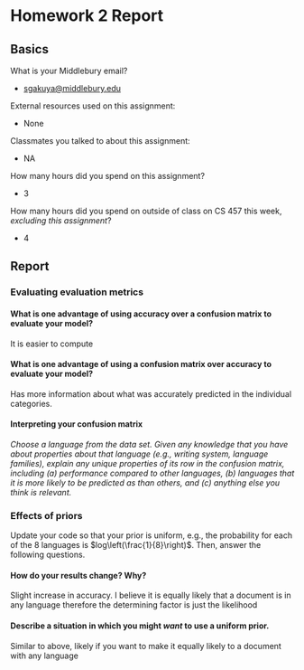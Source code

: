 # Homework 2 Report

## Basics
What is your Middlebury email?
* sgakuya@middlebury.edu

External resources used on this assignment:
* None

Classmates you talked to about this assignment:
* NA

How many hours did you spend on this assignment?
* 3

How many hours did you spend on outside of class on CS 457 this week, _excluding this assignment_?
* 4


## Report
### Evaluating evaluation metrics
#### What is one advantage of using accuracy over a confusion matrix to evaluate your model?
It is easier to compute


#### What is one advantage of using a confusion matrix over accuracy to evaluate your model?
Has more information about what was accurately predicted in the individual categories. 


#### Interpreting your confusion matrix
_Choose a language from the data set. Given any knowledge that you have about properties about that language (e.g., writing system, language families), explain any unique properties of its row in the confusion matrix, including (a) performance compared to other languages, (b) languages that it is more likely to be predicted as than others, and (c) anything else you think is relevant._




### Effects of priors
Update your code so that your prior is uniform, e.g., the probability for each of the 8 languages is $log\left(\frac{1}{8}\right)$. Then, answer the following questions.
#### How do your results change? Why?
Slight increase in accuracy. I believe it is equally likely that a document is in any language therefore the determining factor is just the likelihood


#### Describe a situation in which you might _want_ to use a uniform prior.
Similar to above, likely if you want to make it equally likely to a document with any language

